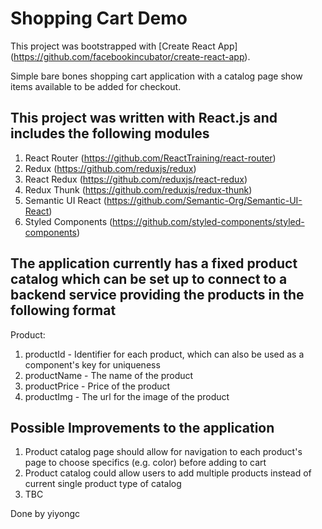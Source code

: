 # Shopping Cart Demo


This project was bootstrapped with [Create React App] (https://github.com/facebookincubator/create-react-app).


Simple bare bones shopping cart application with a catalog page show items available to be added for checkout.


## This project was written with React.js and includes the following modules

1) React Router (https://github.com/ReactTraining/react-router)
2) Redux (https://github.com/reduxjs/redux)
3) React Redux (https://github.com/reduxjs/react-redux)
4) Redux Thunk (https://github.com/reduxjs/redux-thunk)
5) Semantic UI React (https://github.com/Semantic-Org/Semantic-UI-React)
6) Styled Components (https://github.com/styled-components/styled-components)


## The application currently has a fixed product catalog which can be set up to connect to a backend service providing the products in the following format

Product:

1) productId - Identifier for each product, which can also be used as a component's key for uniqueness
2) productName - The name of the product
3) productPrice - Price of the product
4) productImg - The url for the image of the product


## Possible Improvements to the application

1) Product catalog page should allow for navigation to each product's page to choose specifics (e.g. color) before adding to cart
2) Product catalog could allow users to add multiple products instead of current single product type of catalog
3) TBC


Done by yiyongc
